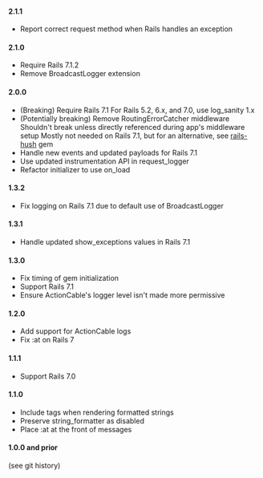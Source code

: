 #### 2.1.1

- Report correct request method when Rails handles an exception

#### 2.1.0

- Require Rails 7.1.2
- Remove BroadcastLogger extension

#### 2.0.0

- (Breaking) Require Rails 7.1
  For Rails 5.2, 6.x, and 7.0, use log_sanity 1.x
- (Potentially breaking) Remove RoutingErrorCatcher middleware
  Shouldn't break unless directly referenced during app's middleware setup
  Mostly not needed on Rails 7.1, but for an alternative, see [rails-hush](https://github.com/zarqman/rails-hush) gem
- Handle new events and updated payloads for Rails 7.1
- Use updated instrumentation API in request_logger
- Refactor initializer to use on_load

#### 1.3.2

- Fix logging on Rails 7.1 due to default use of BroadcastLogger

#### 1.3.1

- Handle updated show_exceptions values in Rails 7.1

#### 1.3.0

- Fix timing of gem initialization
- Support Rails 7.1
- Ensure ActionCable's logger level isn't made more permissive

#### 1.2.0

- Add support for ActionCable logs
- Fix :at on Rails 7

#### 1.1.1

- Support Rails 7.0

#### 1.1.0

- Include tags when rendering formatted strings
- Preserve string_formatter as disabled
- Place :at at the front of messages

#### 1.0.0 and prior

(see git history)
